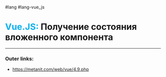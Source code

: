 #lang #lang-vue_js
# <font color="#00b0f0">Vue.JS:</font> Получение состояния вложенного компонента
---
### Outer links:
- https://metanit.com/web/vue/4.9.php